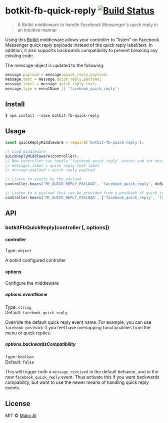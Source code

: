 # botkit-fb-quick-reply [![Build Status](https://travis-ci.com/mako-ai/botkit-fb-quick-reply.svg?branch=master)](https://travis-ci.com/mako-ai/botkit-fb-quick-reply)

> A Botkit middleware to handle Facebook Messenger's quick reply in an intuitive manner

Using this [Botkit](https://github.com/howdyai/botkit) middleware allows your controller to "listen" on Facebook Messenger quick reply payloads instead of the quick reply label/text. In addition, it also supports backwards compatibility to prevent breaking any existing code.

The message object is updated to the following:
```js
message.payload = message.quick_reply.payload;
message.text = message.quick_reply.payload;
message.label = message.quick_reply.text;
message.type = eventName || 'facebook_quick_reply';
```

## Install

```
$ npm install --save botkit-fb-quick-reply
```

## Usage

```js
const quickReplyMiddleware = require('botkit-fb-quick-reply');

// Load middleware
quickReplyMiddleware(controller);
// Now controller can handle "facebook_quick_reply" events and set messages accordingly
// messages.label = quick reply text label
// message.payload = quick reply payload

// Listen to events by the payload
controller.hears('MY_QUICK_REPLY_PAYLOAD', 'facebook_quick_reply', doSomething);

// Listen to a payload that can be provided from a postback of quick reply
controller.hears('MY_QUICK_REPLY_PAYLOAD', ['facebook_quick_reply', 'facebook_postback'], doSomethingElse);
```


## API

### botkitFbQuickReply(controller [, options])

#### controller
Type: `object`

A botkit configured controller

#### options
Configure the middleware

##### options.eventName
Type: `string`<br>
Default: `facebook_quick_reply`

Override the default quick reply event name. For example, you can use `facebook_postback` if you feel have overlapping functionalities from the menu or quick replies.

##### options.backwardsCompatibility
Type: `boolean`<br>
Default: `false`

This will trigger both a `message_received` in the default behavior, and in the new `facebook_quick_reply` event. Thus activate this if you want backwards compability, but want to use the newer means of handling quick reply events.

## License

MIT © [Mako AI](https://github.com/mako-ai/botkit-fb-quick-reply)

